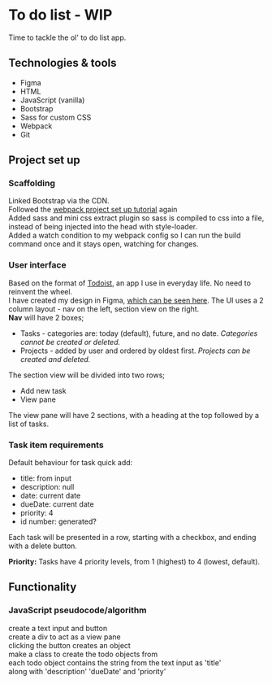 # To do list - WIP

Time to tackle the ol' to do list app. 

## Technologies & tools

- Figma
- HTML
- JavaScript (vanilla)
- Bootstrap
- Sass for custom CSS
- Webpack
- Git

## Project set up

### Scaffolding

Linked Bootstrap via the CDN.  
Followed the [webpack project set up tutorial](https://webpack.js.org/guides/getting-started/) again  
Added sass and mini css extract plugin so sass is compiled to css into a file, instead of being injected into the head with style-loader.  
Added a watch condition to my webpack config so I can run the build command once and it stays open, watching for changes.  

### User interface 

Based on the format of [Todoist](https://todoist.com), an app I use in everyday life. No need to reinvent the wheel.  
I have created my design in Figma, [which can be seen here](https://www.figma.com/file/lNjJ3WOAyo7zY9mGzCDK3u/Todo?node-id=0%3A1).
The UI uses a 2 column layout - nav on the left, section view on the right.  
**Nav** will have 2 boxes;  
- Tasks - categories are: today (default), future, and no date. *Categories cannot be created or deleted.*  
- Projects - added by user and ordered by oldest first. *Projects can be created and deleted.*  

The section view will be divided into two rows;  
- Add new task
- View pane  

The view pane will have 2 sections, with a heading at the top followed by a list of tasks.  


### Task item requirements

Default behaviour for task quick add:  
- title: from input
- description: null
- date: current date
- dueDate: current date
- priority: 4  
- id number: generated? 

Each task will be presented in a row, starting with a checkbox, and ending with a delete button.  

**Priority:** Tasks have 4 priority levels, from 1 (highest) to 4 (lowest, default).  


## Functionality

### JavaScript pseudocode/algorithm 

create a text input and button  
create a div to act as a view pane  
clicking the button creates an object  
make a class to create the todo objects from  
each todo object contains the string from the text input as 'title'  
along with 'description' 'dueDate' and 'priority'  


